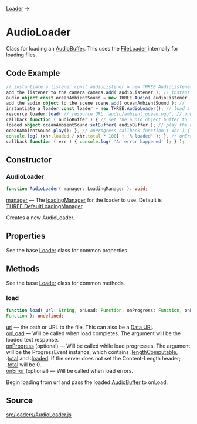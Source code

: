 [Loader](en\loaders\Loader.html) →

# AudioLoader

Class for loading an <a href="https://developer.mozilla.org/en-
US/docs/Web/API/AudioBuffer">AudioBuffer</a>. This uses the
[FileLoader](en\loaders\FileLoader.html) internally for loading files.

## Code Example

  
```ts  
// instantiate a listener const audioListener = new THREE.AudioListener(); //
add the listener to the camera camera.add( audioListener ); // instantiate
audio object const oceanAmbientSound = new THREE.Audio( audioListener ); //
add the audio object to the scene scene.add( oceanAmbientSound ); //
instantiate a loader const loader = new THREE.AudioLoader(); // load a
resource loader.load( // resource URL 'audio/ambient_ocean.ogg', // onLoad
callback function ( audioBuffer ) { // set the audio object buffer to the
loaded object oceanAmbientSound.setBuffer( audioBuffer ); // play the audio
oceanAmbientSound.play(); }, // onProgress callback function ( xhr ) {
console.log( (xhr.loaded / xhr.total * 100) + '% loaded' ); }, // onError
callback function ( err ) { console.log( 'An error happened' ); } );  
```  

## Constructor

### AudioLoader

  
  
```ts  
function AudioLoader( manager: LoadingManager ): void;  
```  

[manager](en\loaders\managers\LoadingManager.html) — The
[loadingManager](en\loaders\managers\LoadingManager.html) for the loader to
use. Default is
[THREE.DefaultLoadingManager](en\loaders\managers\LoadingManager.html).  
  
Creates a new AudioLoader.

## Properties

See the base [Loader](en\loaders\Loader.html) class for common properties.

## Methods

See the base [Loader](en\loaders\Loader.html) class for common methods.

### load

  
  
```ts  
function load( url: String, onLoad: Function, onProgress: Function, onError:
Function ): undefined;  
```  

[url](#) — the path or URL to the file. This can also be a <a
href="https://developer.mozilla.org/en-
US/docs/Web/HTTP/Basics_of_HTTP/Data_URIs">Data URI</a>.  
[onLoad](#) — Will be called when load completes. The argument will be the
loaded text response.  
[onProgress](#) (optional) — Will be called while load progresses. The
argument will be the ProgressEvent instance, which contains
.[lengthComputable](#), .[total](#) and .[loaded](#). If the server does not
set the Content-Length header; .[total](#) will be 0.  
[onError](#) (optional) — Will be called when load errors.  

Begin loading from url and pass the loaded [AudioBuffer](#) to onLoad.

## Source

<a
href="https://github.com/mrdoob/three.js/blob/master/src/loaders/AudioLoader.js">src/loaders/AudioLoader.js</a>

